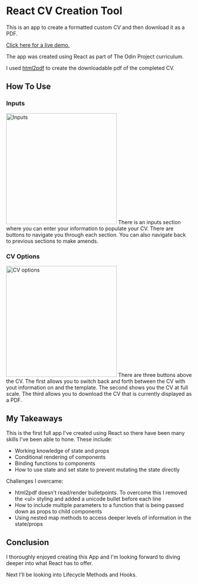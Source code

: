 # React CV Creation Tool

This is an app to create a formatted custom CV and then download it as a PDF.

[Click here for a live demo.](https://jackfcs.github.io/cv-project/)

The app was created using React as part of The Odin Project curriculum.

I used [html2pdf](https://www.npmjs.com/package/html2pdf.js/v/0.9.0) to create the downloadable pdf of the completed CV. 

## How To Use

### Inputs

<img width="300" alt="Inputs" src="https://user-images.githubusercontent.com/70267892/121911316-91e42a00-cd27-11eb-89fb-119ed2a80b5b.png">
There is an inputs section where you can enter your information to populate your CV. There are buttons to navigate you through each section. You can also navigate back to previous sections to make amends. 

### CV Options

<img width="300" alt="CV options" src="https://user-images.githubusercontent.com/70267892/121911179-711bd480-cd27-11eb-88b6-fb307bfab8f3.png">
There are three buttons above the CV. The first allows you to switch back and forth between the CV with yout information on and the template. The second shows you the CV at full scale. The third allows you to download the CV that is currently displayed as a PDF.


## My Takeaways

This is the first full app I've created using React so there have been many skills I've been able to hone. These include:
* Working knowledge of state and props
* Conditional rendering of components
* Binding functions to components
* How to use state and set state to prevent mutating the state directly

Challenges I overcame:
* html2pdf doesn't read/render bulletpoints. To overcome this I removed the \<ul> styling and added a unicode bullet before each line
* How  to include multiple parameters to a function that is being passed down as props to child components
* Using nested map methods to access deeper levels of information in the state/props

## Conclusion

I thoroughly enjoyed creating this App and I'm looking forward to diving deeper into what React has to offer. 

Next I'll be looking into Lifecycle Methods and Hooks.

